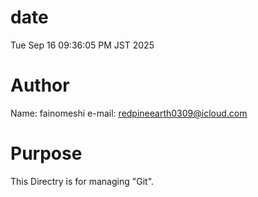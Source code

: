 # date
Tue Sep 16 09:36:05 PM JST 2025


# Author
Name: fainomeshi
e-mail: redpineearth0309@icloud.com

# Purpose
This Directry is for managing "Git".



